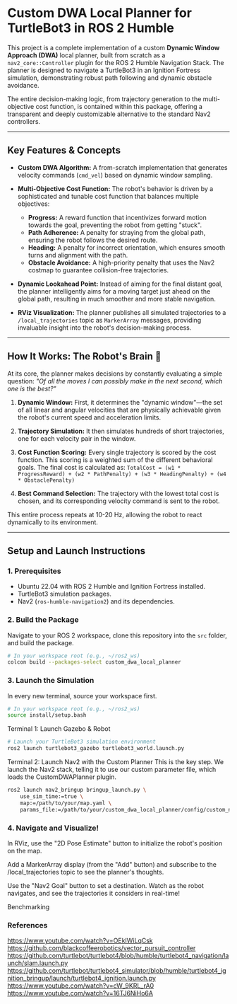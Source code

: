 # Custom DWA Local Planner for TurtleBot3 in ROS 2 Humble

This project is a complete implementation of a custom **Dynamic Window Approach (DWA)** local planner, built from scratch as a `nav2_core::Controller` plugin for the ROS 2 Humble Navigation Stack. The planner is designed to navigate a TurtleBot3 in an Ignition Fortress simulation, demonstrating robust path following and dynamic obstacle avoidance.

The entire decision-making logic, from trajectory generation to the multi-objective cost function, is contained within this package, offering a transparent and deeply customizable alternative to the standard Nav2 controllers.



---
## Key Features & Concepts

* **Custom DWA Algorithm:** A from-scratch implementation that generates velocity commands (`cmd_vel`) based on dynamic window sampling.

* **Multi-Objective Cost Function:** The robot's behavior is driven by a sophisticated and tunable cost function that balances multiple objectives:
    * **Progress:** A reward function that incentivizes forward motion towards the goal, preventing the robot from getting "stuck".
    * **Path Adherence:** A penalty for straying from the global path, ensuring the robot follows the desired route.
    * **Heading:** A penalty for incorrect orientation, which ensures smooth turns and alignment with the path.
    * **Obstacle Avoidance:** A high-priority penalty that uses the Nav2 costmap to guarantee collision-free trajectories.

* **Dynamic Lookahead Point:** Instead of aiming for the final distant goal, the planner intelligently aims for a moving target just ahead on the global path, resulting in much smoother and more stable navigation.

* **RViz Visualization:** The planner publishes all simulated trajectories to a `/local_trajectories` topic as `MarkerArray` messages, providing invaluable insight into the robot's decision-making process.

---
## How It Works: The Robot's Brain 🧠

At its core, the planner makes decisions by constantly evaluating a simple question: *"Of all the moves I can possibly make in the next second, which one is the best?"*

1.  **Dynamic Window:** First, it determines the "dynamic window"—the set of all linear and angular velocities that are physically achievable given the robot's current speed and acceleration limits.

2.  **Trajectory Simulation:** It then simulates hundreds of short trajectories, one for each velocity pair in the window.

3.  **Cost Function Scoring:** Every single trajectory is scored by the cost function. This scoring is a weighted sum of the different behavioral goals. The final cost is calculated as:
    `TotalCost = (w1 * ProgressReward) + (w2 * PathPenalty) + (w3 * HeadingPenalty) + (w4 * ObstaclePenalty)`

4.  **Best Command Selection:** The trajectory with the lowest total cost is chosen, and its corresponding velocity command is sent to the robot.

This entire process repeats at 10-20 Hz, allowing the robot to react dynamically to its environment.

---
## Setup and Launch Instructions

### 1. Prerequisites
* Ubuntu 22.04 with ROS 2 Humble and Ignition Fortress installed.
* TurtleBot3 simulation packages.
* Nav2 (`ros-humble-navigation2`) and its dependencies.

### 2. Build the Package
Navigate to your ROS 2 workspace, clone this repository into the `src` folder, and build the package.
```bash
# In your workspace root (e.g., ~/ros2_ws)
colcon build --packages-select custom_dwa_local_planner
```
### 3. Launch the Simulation
In every new terminal, source your workspace first.

```bash
# In your workspace root (e.g., ~/ros2_ws)
source install/setup.bash
```
Terminal 1: Launch Gazebo & Robot

```bash
# Launch your TurtleBot3 simulation environment
ros2 launch turtlebot3_gazebo turtlebot3_world.launch.py
```

Terminal 2: Launch Nav2 with the Custom Planner
This is the key step. We launch the Nav2 stack, telling it to use our custom parameter file, which loads the CustomDWAPlanner plugin.

```bash
ros2 launch nav2_bringup bringup_launch.py \
    use_sim_time:=true \
    map:=/path/to/your/map.yaml \
    params_file:=/path/to/your/custom_dwa_local_planner/config/custom_nav2_params.yaml
```

### 4. Navigate and Visualize!
In RViz, use the "2D Pose Estimate" button to initialize the robot's position on the map.

Add a MarkerArray display (from the "Add" button) and subscribe to the /local_trajectories topic to see the planner's thoughts.

Use the "Nav2 Goal" button to set a destination. Watch as the robot navigates, and see the trajectories it considers in real-time!

Benchmarking


### References 
https://www.youtube.com/watch?v=OEkIWiLqCsk
https://github.com/blackcoffeerobotics/vector_pursuit_controller
https://github.com/turtlebot/turtlebot4/blob/humble/turtlebot4_navigation/launch/slam.launch.py
https://github.com/turtlebot/turtlebot4_simulator/blob/humble/turtlebot4_ignition_bringup/launch/turtlebot4_ignition.launch.py
https://www.youtube.com/watch?v=cW_9KRL_rA0
https://www.youtube.com/watch?v=16TJ6NiHo6A
